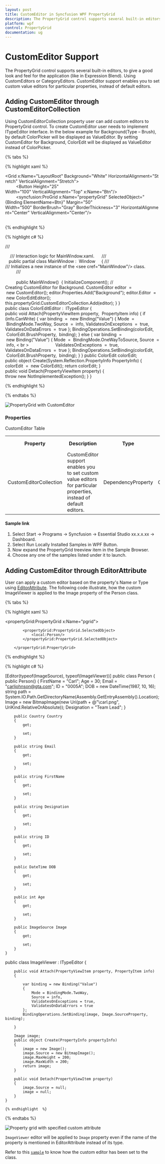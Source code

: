 ```yaml
---
layout: post
title: CustomEditor in Syncfusion WPF PropertyGrid
description: The PropertyGrid control supports several built-in editors, to give a good look and feel for the application as like in Expression Blend.
platform: wpf
control: PropertyGrid 
documentation: ug
---
```


# CustomEditor Support

The PropertyGrid control supports several built-in editors, to give a good look and feel for the application (like in Expression Blend). Using CustomEditors or CategoryEditors. CustomEditor support enables you to set custom value editors for particular properties, instead of default editors.

## Adding CustomEditor through CustomEditorCollection

Using CustomEditorCollection property user can add custom editors to PropertyGrid control. To create CustomEditor user needs to implement ITypeEditor interface. In the below example for Background(Type – Brush), by default ColorPicker will be displayed as ValueEditor. By setting CustomEditor for Background, ColorEdit will be displayed as ValueEditor instead of ColorPicker.


{% tabs %}

{% highlight xaml %}

<Grid x:Name="LayoutRoot" Background="White" HorizontalAlignment="Stretch" VerticalAlignment="Stretch"> <br>        
		                       <Button Height="25" Width="100" VerticalAlignment="Top" x:Name="Btn"/> <br> 
	      	<syncfusion:ProGrid x:Name="propertyGrid" SelectedObject="{Binding ElementName=Btn}" Margin="50" Width="500" BorderBrush="Gray" BorderThickness="3" HorizontalAlignment="Center" VerticalAlignment="Center"/> <br>    

</Grid>

{% endhighlight  %}

{% highlight c# %}

/// <summary>
   
/// Interaction logic for MainWindow.xaml.
    
/// </summary>
  
public partial class MainWindow :  Window     
{
	/// <summary> 
	/// Initializes a new instance of the <see cref="MainWindow"/> class.<br>        
	/// </summary><br>        
	public MainWindow()  
	{
		InitializeComponent();
		// Creating CustomEditor for Background.
		CustomEditor editor  =  new CustomEditor();
		editor.Properties.Add("Background");
		editor.Editor  =  new ColorEditEditor();
		this.propertyGrid.CustomEditorCollection.Add(editor);
	}
}
public class ColorEditEditor :  ITypeEditor 
{
	public void Attach(PropertyViewItem property,  PropertyItem info) 
	{
		if  (info.CanWrite) 
		{
			var binding  =  new Binding("Value")
			{
				Mode  =  BindingMode.TwoWay,
				Source  =  info,
				ValidatesOnExceptions  =  true,
				ValidatesOnDataErrors  =  true
			};
			BindingOperations.SetBinding(colorEdit,  ColorEdit.BrushProperty,  binding);
		} 
		else 
		{
			var binding  =  new Binding("Value") 
			{
				Mode  =  BindingMode.OneWayToSource,
				Source  =  info, < br >                     
				ValidatesOnExceptions  =  true,
				ValidatesOnDataErrors  =  true
			};
			BindingOperations.SetBinding(colorEdit,  ColorEdit.BrushProperty,  binding);
		}
	}
	public ColorEdit colorEdit;
	public object Create(System.Reflection.PropertyInfo PropertyInfo) 
	{
		colorEdit  =  new ColorEdit();
		return colorEdit;
	}
	public void Detach(PropertyViewItem property) 
	{
		throw new NotImplementedException();
	}
}

{% endhighlight  %}

{% endtabs %}

![PropertyGrid with CustomEditor](CustomEditor-support_images/CustomEditor-support_img1.png)


### Properties

CustomEditor Table

<table>
<tr>
<th>
Property </th><th>
Description </th><th>
Type </th><th>
Data Type </th><th>
Reference links </th></tr>
<tr>
<td>
CustomEditorCollection</td><td>
CustomEditor support enables you to set custom value editors for particular properties, instead of default editors.</td><td>
DependencyProperty</td><td>
CustomEditorCollection</td><td>
</td></tr>
</table>

#### Sample link

1. Select Start -> Programs -> Syncfusion -> Essential Studio xx.x.x.xx -> Dashboard.
2. Select   Run Locally Installed Samples in WPF Button.
3. Now expand the PropertyGrid treeview item in the Sample Browser.
4. Choose any one of the samples listed under it to launch. 

## Adding CustomEditor through EditorAttribute

User can apply a custom editor based on the property's Name or Type using [EditorAttribute](https://docs.microsoft.com/en-us/dotnet/api/system.componentmodel.editorattribute?view=netframework-4.8). The following code illustrate, how the custom ImageViewer is applied to the Image property of the Person class.

{% tabs %}

{% highlight xaml %}

<propertyGrid:PropertyGrid x:Name="pgrid">

            <propertyGrid:PropertyGrid.SelectedObject>
                <local:Person/>                  
            </propertyGrid:PropertyGrid.SelectedObject>

        </propertyGrid:PropertyGrid>

{% endhighlight  %}

{% highlight c# %}

[Editor(typeof(ImageSource), typeof(ImageViewer))]
    public class Person
    {
        public Person()
        {
            FirstName = "Carl";
            Age = 30;
            Email = "carljohnson@gta.com";
            ID = "0005A";
            DOB = new DateTime(1987, 10, 16);
            string path = System.IO.Path.GetDirectoryName(Assembly.GetEntryAssembly().Location);
            Image = new BitmapImage(new Uri(path + @"\carl.png", UriKind.RelativeOrAbsolute));
            Designation = "Team Lead";
        }

        public Country Country
        {
            get;

            set;
        }

        public string Email
        {
            get;

            set;
        }

        public string FirstName
        {
            get;

            set;
        }

        public string Designation
        {
            get;

            set;
        }

        public string ID
        {
            get;

            set;
        }

        public DateTime DOB
        {
            get;

            set;
        }

        public int Age
        {
            get;

            set;
        }

        public ImageSource Image
        {
            get;

            set;
        }
    }

public class ImageViewer : ITypeEditor
    {

        public void Attach(PropertyViewItem property, PropertyItem info)
        {

            var binding = new Binding("Value")
            {
                Mode = BindingMode.TwoWay,
                Source = info,
                ValidatesOnExceptions = true,
                ValidatesOnDataErrors = true
            };
            BindingOperations.SetBinding(image, Image.SourceProperty, binding);

        }

        Image image;
        public object Create(PropertyInfo propertyInfo)
        {
            image = new Image();
            image.Source = new BitmapImage();
            image.MaxHeight = 200;
            image.MaxWidth = 200;         
            return image;
        }

        public void Detach(PropertyViewItem property)
        {
            image.Source = null;
            image = null;
        }
    }

	{% endhighlight  %}

{% endtabs %}

![Property grid with specified custom attribute](CustomEditor-support_images/Editor-Attribute.png)

`ImageViewer` editor will be applied to `Image` property even if the name of the property is mentioned in EditorAttribute instead of its type. 

Refer to this [`sample`](https://github.com/SyncfusionExamples/How-to-set-custom-editor-for-properties-through-EditorAttribute-in-WPF-PropertyGrid) to know how the custom editor has been set to the class.
